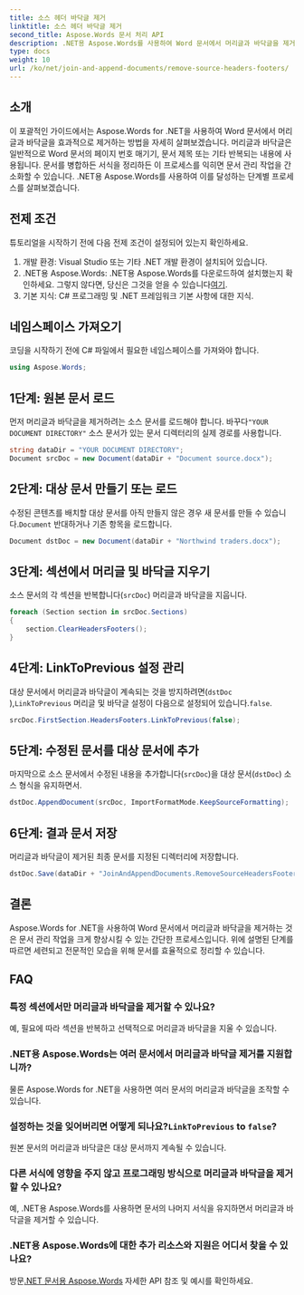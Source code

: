 ```yaml
---
title: 소스 헤더 바닥글 제거
linktitle: 소스 헤더 바닥글 제거
second_title: Aspose.Words 문서 처리 API
description: .NET용 Aspose.Words를 사용하여 Word 문서에서 머리글과 바닥글을 제거하는 방법을 알아보세요. 단계별 가이드를 통해 문서 관리를 단순화하세요.
type: docs
weight: 10
url: /ko/net/join-and-append-documents/remove-source-headers-footers/
---
```

## 소개

이 포괄적인 가이드에서는 Aspose.Words for .NET을 사용하여 Word 문서에서 머리글과 바닥글을 효과적으로 제거하는 방법을 자세히 살펴보겠습니다. 머리글과 바닥글은 일반적으로 Word 문서의 페이지 번호 매기기, 문서 제목 또는 기타 반복되는 내용에 사용됩니다. 문서를 병합하든 서식을 정리하든 이 프로세스를 익히면 문서 관리 작업을 간소화할 수 있습니다. .NET용 Aspose.Words를 사용하여 이를 달성하는 단계별 프로세스를 살펴보겠습니다.

## 전제 조건

튜토리얼을 시작하기 전에 다음 전제 조건이 설정되어 있는지 확인하세요.

1. 개발 환경: Visual Studio 또는 기타 .NET 개발 환경이 설치되어 있습니다.
2.  .NET용 Aspose.Words: .NET용 Aspose.Words를 다운로드하여 설치했는지 확인하세요. 그렇지 않다면, 당신은 그것을 얻을 수 있습니다[여기](https://releases.aspose.com/words/net/).
3. 기본 지식: C# 프로그래밍 및 .NET 프레임워크 기본 사항에 대한 지식.

## 네임스페이스 가져오기

코딩을 시작하기 전에 C# 파일에서 필요한 네임스페이스를 가져와야 합니다.

```csharp
using Aspose.Words;
```

## 1단계: 원본 문서 로드

먼저 머리글과 바닥글을 제거하려는 소스 문서를 로드해야 합니다. 바꾸다`"YOUR DOCUMENT DIRECTORY"` 소스 문서가 있는 문서 디렉터리의 실제 경로를 사용합니다.

```csharp
string dataDir = "YOUR DOCUMENT DIRECTORY";
Document srcDoc = new Document(dataDir + "Document source.docx");
```

## 2단계: 대상 문서 만들기 또는 로드

 수정된 콘텐츠를 배치할 대상 문서를 아직 만들지 않은 경우 새 문서를 만들 수 있습니다.`Document` 반대하거나 기존 항목을 로드합니다.

```csharp
Document dstDoc = new Document(dataDir + "Northwind traders.docx");
```

## 3단계: 섹션에서 머리글 및 바닥글 지우기

소스 문서의 각 섹션을 반복합니다(`srcDoc`) 머리글과 바닥글을 지웁니다.

```csharp
foreach (Section section in srcDoc.Sections)
{
    section.ClearHeadersFooters();
}
```

## 4단계: LinkToPrevious 설정 관리

대상 문서에서 머리글과 바닥글이 계속되는 것을 방지하려면(`dstDoc` ),`LinkToPrevious` 머리글 및 바닥글 설정이 다음으로 설정되어 있습니다.`false`.

```csharp
srcDoc.FirstSection.HeadersFooters.LinkToPrevious(false);
```

## 5단계: 수정된 문서를 대상 문서에 추가

마지막으로 소스 문서에서 수정된 내용을 추가합니다(`srcDoc`)을 대상 문서(`dstDoc`) 소스 형식을 유지하면서.

```csharp
dstDoc.AppendDocument(srcDoc, ImportFormatMode.KeepSourceFormatting);
```

## 6단계: 결과 문서 저장

머리글과 바닥글이 제거된 최종 문서를 지정된 디렉터리에 저장합니다.

```csharp
dstDoc.Save(dataDir + "JoinAndAppendDocuments.RemoveSourceHeadersFooters.docx");
```

## 결론

Aspose.Words for .NET을 사용하여 Word 문서에서 머리글과 바닥글을 제거하는 것은 문서 관리 작업을 크게 향상시킬 수 있는 간단한 프로세스입니다. 위에 설명된 단계를 따르면 세련되고 전문적인 모습을 위해 문서를 효율적으로 정리할 수 있습니다.

## FAQ

### 특정 섹션에서만 머리글과 바닥글을 제거할 수 있나요?
예, 필요에 따라 섹션을 반복하고 선택적으로 머리글과 바닥글을 지울 수 있습니다.

### .NET용 Aspose.Words는 여러 문서에서 머리글과 바닥글 제거를 지원합니까?
물론 Aspose.Words for .NET을 사용하면 여러 문서의 머리글과 바닥글을 조작할 수 있습니다.

###  설정하는 것을 잊어버리면 어떻게 되나요?`LinkToPrevious` to `false`?
원본 문서의 머리글과 바닥글은 대상 문서까지 계속될 수 있습니다.

### 다른 서식에 영향을 주지 않고 프로그래밍 방식으로 머리글과 바닥글을 제거할 수 있나요?
예, .NET용 Aspose.Words를 사용하면 문서의 나머지 서식을 유지하면서 머리글과 바닥글을 제거할 수 있습니다.

### .NET용 Aspose.Words에 대한 추가 리소스와 지원은 어디서 찾을 수 있나요?
 방문[.NET 문서용 Aspose.Words](https://reference.aspose.com/words/net/) 자세한 API 참조 및 예시를 확인하세요.
